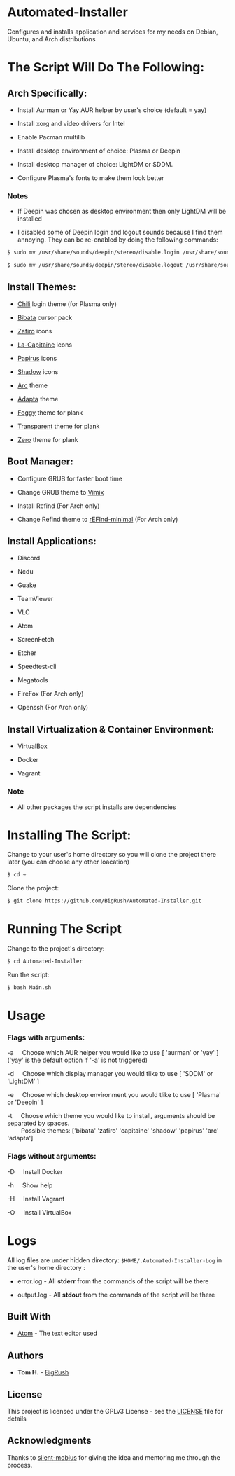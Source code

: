 # Automated-Installer
Configures and installs application and services 
for my needs on Debian, Ubuntu, and Arch distributions

# The Script Will Do The Following:

## Arch Specifically:

* Install Aurman or Yay AUR helper by user's choice (default = yay)

* Install xorg and video drivers for Intel

* Enable Pacman multilib

* Install desktop environment of choice: Plasma or Deepin 

* Install desktop manager of choice: LightDM or SDDM.

* Configure Plasma's fonts to make them look better

### Notes

* If Deepin was chosen as desktop environment then only LightDM will be installed

* I disabled some of Deepin login and logout sounds because I find them annoying.
They can be re-enabled by doing the following commands:
```sh
$ sudo mv /usr/share/sounds/deepin/stereo/disable.login /usr/share/sounds/deepin/stereo/desktop-login.ogg

$ sudo mv /usr/share/sounds/deepin/stereo/disable.logout /usr/share/sounds/deepin/stereo/desktop-logout.ogg
```

## Install Themes:

* [Chili](https://store.kde.org/p/1214121/) login theme (for Plasma only)

* [Bibata](https://www.opendesktop.org/p/1197198/) cursor pack

* [Zafiro](https://www.gnome-look.org/p/1209330/) icons

* [La-Capitaine](https://www.gnome-look.org/p/1148695/) icons

* [Papirus](https://github.com/PapirusDevelopmentTeam/papirus-icon-theme) icons

* [Shadow](https://www.gnome-look.org/p/1012532/) icons

* [Arc](https://github.com/horst3180/arc-theme) theme

* [Adapta](https://github.com/adapta-project/adapta-gtk-theme) theme

* [Foggy](https://www.gnome-look.org/p/1201603) theme for plank

* [Transparent](https://www.gnome-look.org/p/1214417) theme for plank

* [Zero](https://www.gnome-look.org/p/1212812) theme for plank

## Boot Manager:

* Configure GRUB for faster boot time

* Change GRUB theme to [Vimix](https://www.gnome-look.org/p/1009236)

* Install Refind (For Arch only)

* Change Refind theme to [rEFInd-minimal](https://github.com/EvanPurkhiser/rEFInd-minimal.git) (For Arch only)

## Install Applications:

* Discord

* Ncdu

* Guake

* TeamViewer

* VLC

* Atom

* ScreenFetch

* Etcher

* Speedtest-cli

* Megatools

* FireFox (For Arch only)

* Openssh (For Arch only)

## Install Virtualization & Container Environment:

* VirtualBox 

* Docker

* Vagrant

### Note

* All other packages the script installs are dependencies

# Installing The Script:

Change to your user's home directory
so you will clone the project there later (you can choose any other loacation) 

```sh
$ cd ~
```

Clone the project:

```sh
$ git clone https://github.com/BigRush/Automated-Installer.git
```



# Running The Script

Change to the project's directory:

```sh
$ cd Automated-Installer
```

Run the script:


```sh
$ bash Main.sh
```
# Usage

 ### Flags with arguments:

 -a <argument>          &nbsp;&nbsp;&nbsp;&nbsp;Choose which AUR helper you would
                        like to use [ 'aurman' or 'yay' ]
                        ('yay' is the default option if '-a' is not triggered)

 -d <argument>          &nbsp;&nbsp;&nbsp;&nbsp;Choose which display manager
                        you would tlike to use [ 'SDDM' or 'LightDM' ]

 -e <argument>          &nbsp;&nbsp;&nbsp;&nbsp;Choose which desktop environment
                        you would tlike to use [ 'Plasma' or 'Deepin' ]
 
 -t <arguments>		       &nbsp;&nbsp;&nbsp;&nbsp;Choose which theme you would like to install,
                     			arguments should be separated by spaces.
      		               	<br>&nbsp;&nbsp;&nbsp;&nbsp;&nbsp;&nbsp;&nbsp;&nbsp;Possible themes:
                     			['bibata' 'zafiro' 'capitaine' 'shadow' 'papirus' 'arc' 'adapta']


 ### Flags without arguments:

 -D                     &nbsp;&nbsp;&nbsp;&nbsp;Install Docker

 -h                     &nbsp;&nbsp;&nbsp;&nbsp;Show help

 -H                     &nbsp;&nbsp;&nbsp;&nbsp;Install Vagrant

 -O                     &nbsp;&nbsp;&nbsp;&nbsp;Install VirtualBox


# Logs
All log files are under hidden directory: `$HOME/.Automated-Installer-Log` in the user's home directory : 
 * error.log - All **stderr** from the commands of the script will be there
 
 * output.log - All **stdout** from the commands of the script will be there




## Built With

* [Atom](https://atom.io/) - The text editor used


## Authors

* **Tom H.** - [BigRush](https://github.com/bigrush)


## License

This project is licensed under the GPLv3 License - see the [LICENSE](https://github.com/BigRush/Automated-Installer/blob/master/LICENSE) file for details


## Acknowledgments

Thanks to [silent-mobius](https://github.com/silent-mobius) for giving the idea and mentoring me through the process.
